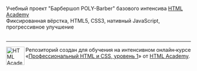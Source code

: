 Учебный проект "Барбершоп POLY-Barber" базового интенсива <a href="https://htmlacademy.ru" target="_blank">HTML Academy</a><br>
Фиксированная вёрстка, HTML5, CSS3, нативный JavaScript, прогрессивное улучшение<br>
<br>

---

<img align="left" width="50" height="50" alt="HTML Academy" src="https://up.htmlacademy.ru/static/img/intensive/htmlcss/logo-for-github-2.png">

Репозиторий создан для обучения на интенсивном онлайн‑курсе «[Профессиональный HTML и CSS, уровень 1](https://htmlacademy.ru/intensive/htmlcss)» от [HTML Academy](https://htmlacademy.ru).
